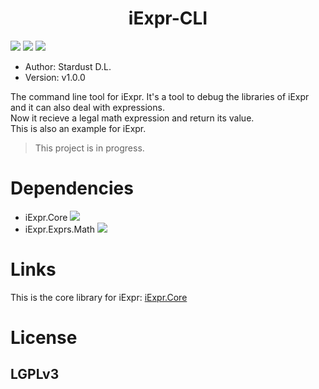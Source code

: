<div align="center">
    <!--<img src="./resources/images/core.png" width = "8%"/>-->
    <h1>iExpr-CLI</h1>
</div>

![](https://img.shields.io/badge/framework-.netcore2.0-blue.svg)
![](http://progressed.io/bar/20?title=done)
![](https://img.shields.io/badge/build-passing-brightgreen.svg)

[x]: [![](https://img.shields.io/badge/nuget-v0.3-brightgreen.svg)](https://www.nuget.org/packages/iExpr.Core/0.3.0)

+ Author: Stardust D.L.
+ Version: v1.0.0

The command line tool for iExpr. It's a tool to debug the libraries of iExpr and it can also deal with expressions.  
Now it recieve a legal math expression and return its value.  
This is also an example for iExpr.

> This project is in progress.

# Dependencies

+ iExpr.Core ![](https://img.shields.io/badge/version-0.5.1-blue.svg)
+ iExpr.Exprs.Math ![](https://img.shields.io/badge/version-0.4.0-blue.svg)

# Links

This is the core library for iExpr: [iExpr.Core](https://github.com/iExpr/iExpr.Core)

# License

## LGPLv3